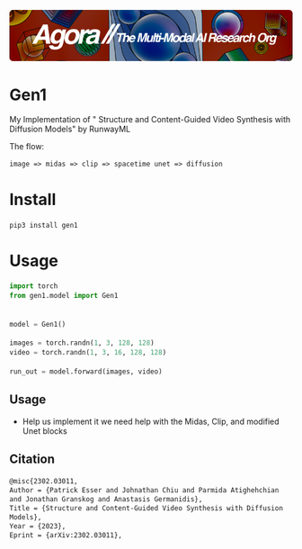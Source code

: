 [![Multi-Modality](agorabanner.png)](https://discord.gg/qUtxnK2NMf)


# Gen1
My Implementation of " Structure and Content-Guided Video Synthesis with Diffusion Models" by RunwayML


The flow:

```
image => midas => clip => spacetime unet => diffusion
```


# Install
`pip3 install gen1`

# Usage
```python
import torch
from gen1.model import Gen1


model = Gen1()

images = torch.randn(1, 3, 128, 128)
video = torch.randn(1, 3, 16, 128, 128)

run_out = model.forward(images, video)


```

## Usage
- Help us implement it we need help with the Midas, Clip, and modified Unet blocks


## Citation
```
@misc{2302.03011,
Author = {Patrick Esser and Johnathan Chiu and Parmida Atighehchian and Jonathan Granskog and Anastasis Germanidis},
Title = {Structure and Content-Guided Video Synthesis with Diffusion Models},
Year = {2023},
Eprint = {arXiv:2302.03011},
```
